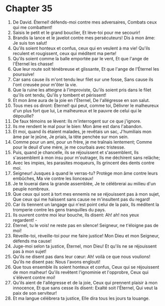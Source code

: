 # Chapter 35

1. De David. Éternel! défends-moi contre mes adversaires, Combats ceux qui me combattent!
2. Saisis le petit et le grand bouclier, Et lève-toi pour me secourir!
3. Brandis la lance et le javelot contre mes persécuteurs! Dis à mon âme: Je suis ton salut!
4. Qu'ils soient honteux et confus, ceux qui en veulent à ma vie! Qu'ils reculent et rougissent, ceux qui méditent ma perte!
5. Qu'ils soient comme la balle emportée par le vent, Et que l'ange de l'Éternel les chasse!
6. Que leur route soit ténébreuse et glissante, Et que l'ange de l'Éternel les poursuive!
7. Car sans cause ils m'ont tendu leur filet sur une fosse, Sans cause ils l'ont creusée pour m'ôter la vie.
8. Que la ruine les atteigne à l'improviste, Qu'ils soient pris dans le filet qu'ils ont tendu, Qu'ils y tombent et périssent!
9. Et mon âme aura de la joie en l'Éternel, De l'allégresse en son salut.
10. Tous mes os diront: Éternel! qui peut, comme toi, Délivrer le malheureux d'un plus fort que lui, Le malheureux et le pauvre de celui qui le dépouille?
11. De faux témoins se lèvent: Ils m'interrogent sur ce que j'ignore.
12. Ils me rendent le mal pour le bien: Mon âme est dans l'abandon.
13. Et moi, quand ils étaient malades, je revêtais un sac, J'humiliais mon âme par le jeûne, Je priais, la tête penchée sur mon sein.
14. Comme pour un ami, pour un frère, je me traînais lentement; Comme pour le deuil d'une mère, je me courbais avec tristesse.
15. Puis, quand je chancelle, ils se réjouissent et s'assemblent, Ils s'assemblent à mon insu pour m'outrager, Ils me déchirent sans relâche;
16. Avec les impies, les parasites moqueurs, Ils grincent des dents contre moi.
17. Seigneur! Jusques à quand le verras-tu? Protège mon âme contre leurs embûches, Ma vie contre les lionceaux!
18. Je te louerai dans la grande assemblée, Je te célébrerai au milieu d'un peuple nombreux.
19. Que ceux qui sont à tort mes ennemis ne se réjouissent pas à mon sujet, Que ceux qui me haïssent sans cause ne m'insultent pas du regard!
20. Car ils tiennent un langage qui n'est point celui de la paix, Ils méditent la tromperie contre les gens tranquilles du pays.
21. Ils ouvrent contre moi leur bouche, Ils disent: Ah! ah! nos yeux regardent! -
22. Éternel, tu le vois! ne reste pas en silence! Seigneur, ne t'éloigne pas de moi!
23. Réveille-toi, réveille-toi pour me faire justice! Mon Dieu et mon Seigneur, défends ma cause!
24. Juge-moi selon ta justice, Éternel, mon Dieu! Et qu'ils ne se réjouissent pas à mon sujet!
25. Qu'ils ne disent pas dans leur cœur: Ah! voilà ce que nous voulions! Qu'ils ne disent pas: Nous l'avons englouti!
26. Que tous ensemble ils soient honteux et confus, Ceux qui se réjouissent de mon malheur! Qu'ils revêtent l'ignominie et l'opprobre, Ceux qui s'élèvent contre moi!
27. Qu'ils aient de l'allégresse et de la joie, Ceux qui prennent plaisir à mon innocence, Et que sans cesse ils disent: Exalté soit l'Éternel, Qui veut la paix de son serviteur!
28. Et ma langue célébrera ta justice, Elle dira tous les jours ta louange.


